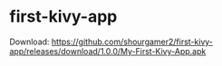 # first-kivy-app
Download: https://github.com/shourgamer2/first-kivy-app/releases/download/1.0.0/My-First-Kivy-App.apk
